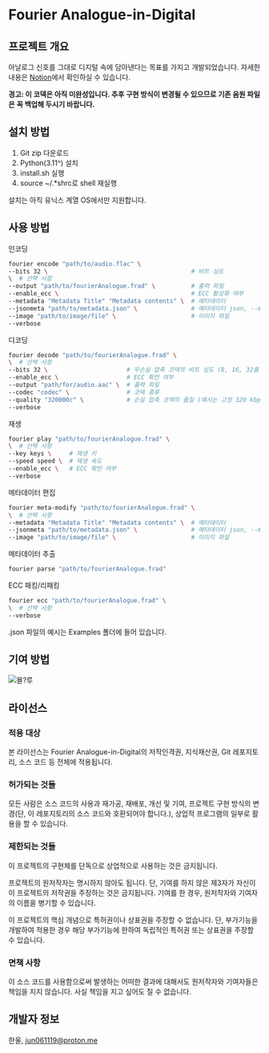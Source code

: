# Fourier Analogue-in-Digital

## 프로젝트 개요

아날로그 신호를 그대로 디지털 속에 담아낸다는 목표를 가지고 개발되었습니다. 자세한 내용은 [Notion](https://mikhael-openworkspace.notion.site/Fourier-Analogue-e512fa7a21474ef6bdbd615a424293cf?pvs=4)에서 확인하실 수 있습니다.

**경고: 이 코덱은 아직 미완성입니다. 추후 구현 방식이 변경될 수 있으므로 기존 음원 파일은 꼭 백업해 두시기 바랍니다.**

## 설치 방법

1. Git zip 다운로드
2. Python(3.11^) 설치
3. install.sh 실행
4. source ~/.*shrc로 shell 재실행

설치는 아직 유닉스 계열 OS에서만 지원합니다.

## 사용 방법

인코딩

```bash
fourier encode "path/to/audio.flac" \
--bits 32 \                                        # 비트 심도
\  # 선택 사항
--output "path/to/fourierAnalogue.frad" \          # 출력 파일
--enable_ecc \                                     # ECC 활성화 여부
--metadata "Metadata Title" "Metadata contents" \  # 메타데이터
--jsonmeta "path/to/metadata.json" \               # 메타데이터 json, --metadata보다 우선시됩니다.
--image "path/to/image/file" \                     # 이미지 파일
--verbose
```

디코딩

```bash
fourier decode "path/to/fourierAnalogue.frad" \
\  # 선택 사항
--bits 32 \                      # 무손실 압축 코덱의 비트 심도 (8, 16, 32를 지원합니다.)
--enable_ecc \                   # ECC 확인 여부
--output "path/for/audio.aac" \  # 출력 파일
--codec "codec" \                # 코덱 종류
--quality "320000c" \            # 손실 압축 코덱의 품질 (예시는 고정 320 kbps)
--verbose
```

재생

```bash
fourier play "path/to/fourierAnalogue.frad" \
\  # 선택 사항
--key keys \     # 재생 키
--speed speed \  # 재생 속도
--enable_ecc \   # ECC 확인 여부
--verbose
```

메타데이터 편집

```bash
fourier meta-modify "path/to/fourierAnalogue.frad" \
\  # 선택 사항
--metadata "Metadata Title" "Metadata contents" \  # 메타데이터
--jsonmeta "path/to/metadata.json" \               # 메타데이터 json, --metadata보다 우선시됩니다.
--image "path/to/image/file" \                     # 이미지 파일
```

메타데이터 추출

```bash
fourier parse "path/to/fourierAnalogue.frad"
```

ECC 패킹/리패킹

```bash
fourier ecc "path/to/fourierAnalogue.frad" \
\  # 선택 사항
--verbose
```

.json 파일의 예시는 Examples 폴더에 들어 있습니다.

## 기여 방법

![몰?루](https://item.kakaocdn.net/do/4a675e36e71c3538c5e7ada87a2b28fef43ad912ad8dd55b04db6a64cddaf76d)

## 라이선스

### 적용 대상

본 라이선스는 Fourier Analogue-in-Digital의 저작인격권, 지식재산권, Git 레포지토리, 소스 코드 등 전체에 적용됩니다.

### 허가되는 것들

모든 사람은 소스 코드의 사용과 재가공, 재배포, 개선 및 기여, 프로젝트 구현 방식의 변경(단, 이 레포지토리의 소스 코드와 호환되어야 합니다.), 상업적 프로그램의 일부로 활용을 할 수 있습니다.

### 제한되는 것들

이 프로젝트의 구현체를 단독으로 상업적으로 사용하는 것은 금지됩니다.

프로젝트의 원저작자는 명시하지 않아도 됩니다. 단, 기여를 하지 않은 제3자가 자신이 이 프로젝트의 저작권을 주장하는 것은 금지됩니다. 기여를 한 경우, 원저작자와 기여자의 이름을 병기할 수 있습니다.

이 프로젝트의 핵심 개념으로 특허권이나 상표권을 주장할 수 없습니다. 단, 부가기능을 개발하여 적용한 경우 해당 부가기능에 한하여 독립적인 특허권 또는 상표권을 주장할 수 있습니다.

### 면책 사항

이 소스 코드를 사용함으로써 발생하는 어떠한 결과에 대해서도 원저작자와 기여자들은 책임을 지지 않습니다. 사실 책임을 지고 싶어도 질 수 없습니다.

## 개발자 정보

한울, <jun061119@proton.me>
